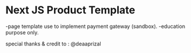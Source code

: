 # Next JS Product Template

-page template use to implement payment gateway (sandbox).
-education purpose only.

special thanks & credit to : @deaaprizal
